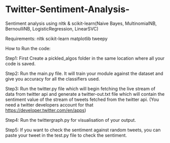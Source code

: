 # Twitter-Sentiment-Analysis-
Sentiment analysis using nltk & scikit-learn(Naive Bayes, MultinomialNB, BernoulliNB, LogisticRegression, LinearSVC)

Requirements:
nltk
scikit-learn
matplotlib
tweepy


How to Run the code:

Step1:
First Create a pickled_algos folder in the same location where all your code is saved.

Step2:
Run the main.py file. It will train your module against the dataset and give you accuracy for all the classifiers used.

Step3:
Run the twitter.py file which will begin fetching the live stream of data from twitter api and generate a twitter-out.txt file which will contain the sentiment value of the stream of tweets fetched from the twitter api. (You need a twitter developers account for that https://developer.twitter.com/en/apps)

Step4:
Run the twittergraph.py for visualisation of your output.

Step5:
If you want to check the sentiment against random tweets, you can paste your tweet in the test.py file to check the sentiment.


